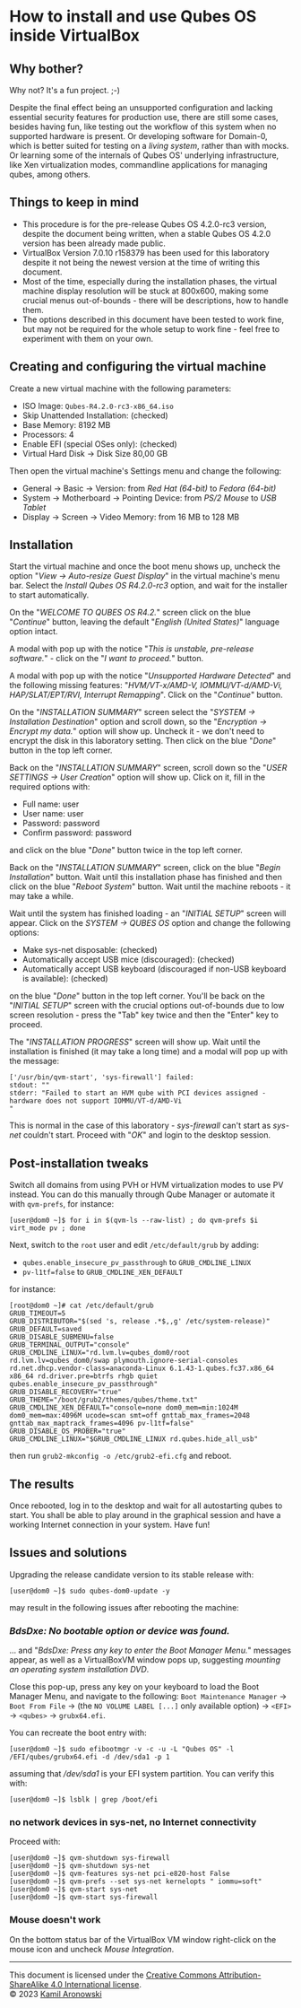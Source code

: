 # How to install and use Qubes OS inside VirtualBox

## Why bother?

Why not? It's a fun project. ;-)

Despite the final effect being an unsupported configuration and lacking essential security features for production use, there are still some cases, besides having fun, like testing out the workflow of this system when no supported hardware is present. Or developing software for Domain-0, which is better suited for testing on a *living system*, rather than with mocks. Or learning some of the internals of Qubes OS' underlying infrastructure, like Xen virtualization modes, commandline applications for managing qubes, among others.

## Things to keep in mind

- This procedure is for the pre-release Qubes OS 4.2.0-rc3 version, despite the document being written, when a stable Qubes OS 4.2.0 version has been already made public.
- VirtualBox Version 7.0.10 r158379 has been used for this laboratory despite it not being the newest version at the time of writing this document.
- Most of the time, especially during the installation phases, the virtual machine display resolution will be stuck at 800x600, making some crucial menus out-of-bounds - there will be descriptions, how to handle them.
- The options described in this document have been tested to work fine, but may not be required for the whole setup to work fine - feel free to experiment with them on your own.

## Creating and configuring the virtual machine

Create a new virtual machine with the following parameters:

- ISO Image: `Qubes-R4.2.0-rc3-x86_64.iso`
- Skip Unattended Installation: (checked)
- Base Memory: 8192 MB
- Processors: 4
- Enable EFI (special OSes only): (checked)
- Virtual Hard Disk -> Disk Size 80,00 GB

Then open the virtual machine's Settings menu and change the following:

- General -> Basic -> Version: from *Red Hat (64-bit)* to *Fedora (64-bit)*
- System -> Motherboard -> Pointing Device: from *PS/2 Mouse* to *USB Tablet*
- Display -> Screen -> Video Memory: from 16 MB to 128 MB

## Installation

Start the virtual machine and once the boot menu shows up, uncheck the option "*View -> Auto-resize Guest Display*" in the virtual machine's menu bar. Select the *Install Qubes OS R4.2.0-rc3* option, and wait for the installer to start automatically.

On the "*WELCOME TO QUBES OS R4.2.*" screen click on the blue "*Continue*" button, leaving the default "*English (United States)*" language option intact.

A modal with pop up with the notice "*This is unstable, pre-release software.*" - click on the "*I want to proceed.*" button.

A modal with pop up with the notice "*Unsupported Hardware Detected*" and the following missing features: "*HVM/VT-x/AMD-V, IOMMU/VT-d/AMD-Vi, HAP/SLAT/EPT/RVI, Interrupt Remapping*". Click on the "*Continue*" button.

On the "*INSTALLATION SUMMARY*" screen select the "*SYSTEM -> Installation Destination*" option and scroll down, so the "*Encryption -> Encrypt my data.*" option will show up. Uncheck it - we don't need to encrypt the disk in this laboratory setting. Then click on the blue "*Done*" button in the top left corner.

Back on the "*INSTALLATION SUMMARY*" screen, scroll down so the "*USER SETTINGS -> User Creation*" option will show up. Click on it, fill in the required options with:

- Full name: user
- User name: user
- Password: password
- Confirm password: password

and click on the blue "*Done*" button twice in the top left corner.

Back on the "*INSTALLATION SUMMARY*" screen, click on the blue "*Begin Installation*" button. Wait until this installation phase has finished and then click on the blue "*Reboot System*" button. Wait until the machine reboots - it may take a while.

Wait until the system has finished loading - an "*INITIAL SETUP*" screen will appear. Click on the *SYSTEM -> QUBES OS* option and change the following options:

- Make sys-net disposable: (checked)
- Automatically accept USB mice (discouraged): (checked)
- Automatically accept USB keyboard (discouraged if non-USB keyboard is available): (checked)

on the blue "*Done*" button in the top left corner. You'll be back on the "*INITIAL SETUP*" screen with the crucial options out-of-bounds due to low screen resolution - press the "Tab" key twice and then the "Enter" key to proceed.

The "*INSTALLATION PROGRESS*" screen will show up. Wait until the installation is finished (it may take a long time) and a modal will pop up with the message: 

```
['/usr/bin/qvm-start', 'sys-firewall'] failed:
stdout: ""
stderr: "Failed to start an HVM qube with PCI devices assigned - hardware does not support IOMMU/VT-d/AMD-Vi
"
```

This is normal in the case of this laboratory - *sys-firewall* can't start as *sys-net* couldn't start. Proceed with "*OK*" and login to the desktop session.

## Post-installation tweaks

Switch all domains from using PVH or HVM virtualization modes to use PV instead. You can do this manually through Qube Manager or automate it with `qvm-prefs`, for instance:

```
[user@dom0 ~]$ for i in $(qvm-ls --raw-list) ; do qvm-prefs $i virt_mode pv ; done
```

Next, switch to the `root` user and edit `/etc/default/grub` by adding:

- `qubes.enable_insecure_pv_passthrough` to `GRUB_CMDLINE_LINUX`
- `pv-l1tf=false` to `GRUB_CMDLINE_XEN_DEFAULT`

for instance:

```
[root@dom0 ~]# cat /etc/default/grub
GRUB_TIMEOUT=5
GRUB_DISTRIBUTOR="$(sed 's, release .*$,,g' /etc/system-release)"
GRUB_DEFAULT=saved
GRUB_DISABLE_SUBMENU=false
GRUB_TERMINAL_OUTPUT="console"
GRUB_CMDLINE_LINUX="rd.lvm.lv=qubes_dom0/root rd.lvm.lv=qubes_dom0/swap plymouth.ignore-serial-consoles rd.net.dhcp.vendor-class=anaconda-Linux 6.1.43-1.qubes.fc37.x86_64 x86_64 rd.driver.pre=btrfs rhgb quiet qubes.enable_insecure_pv_passthrough"
GRUB_DISABLE_RECOVERY="true"
GRUB_THEME="/boot/grub2/themes/qubes/theme.txt"
GRUB_CMDLINE_XEN_DEFAULT="console=none dom0_mem=min:1024M dom0_mem=max:4096M ucode=scan smt=off gnttab_max_frames=2048 gnttab_max_maptrack_frames=4096 pv-l1tf=false"
GRUB_DISABLE_OS_PROBER="true"
GRUB_CMDLINE_LINUX="$GRUB_CMDLINE_LINUX rd.qubes.hide_all_usb"
```

then run `grub2-mkconfig -o /etc/grub2-efi.cfg` and reboot.

## The results

Once rebooted, log in to the desktop and wait for all autostarting qubes to start. You shall be able to play around in the graphical session and have a working Internet connection in your system. Have fun!

## Issues and solutions

Upgrading the release candidate version to its stable release with:

```
[user@dom0 ~]$ sudo qubes-dom0-update -y
```

may result in the following issues after rebooting the machine:

### *BdsDxe: No bootable option or device was found.*

... and "*BdsDxe: Press any key to enter the Boot Manager Menu.*" messages appear, as well as a VirtualBoxVM window pops up, suggesting *mounting an operating system installation DVD*.

Close this pop-up, press any key on your keyboard to load the Boot Manager Menu, and navigate to the following: `Boot Maintenance Manager` -> `Boot From File` -> (the `NO VOLUME LABEL [...]` only available option) -> `<EFI>` -> `<qubes>` -> `grubx64.efi`.

You can recreate the boot entry with:

```
[user@dom0 ~]$ sudo efibootmgr -v -c -u -L "Qubes OS" -l /EFI/qubes/grubx64.efi -d /dev/sda1 -p 1
```

assuming that */dev/sda1* is your EFI system partition. You can verify this with:

```
[user@dom0 ~]$ lsblk | grep /boot/efi
```

### no network devices in sys-net, no Internet connectivity

Proceed with:

```
[user@dom0 ~]$ qvm-shutdown sys-firewall
[user@dom0 ~]$ qvm-shutdown sys-net
[user@dom0 ~]$ qvm-features sys-net pci-e820-host False
[user@dom0 ~]$ qvm-prefs --set sys-net kernelopts " iommu=soft"
[user@dom0 ~]$ qvm-start sys-net
[user@dom0 ~]$ qvm-start sys-firewall
```

### Mouse doesn't work

On the bottom status bar of the VirtualBox VM window right-click on the mouse icon and uncheck *Mouse Integration*.

---

This document is licensed under the [Creative Commons Attribution-ShareAlike 4.0 International license](https://creativecommons.org/licenses/by-sa/4.0/).  
© 2023 [Kamil Aronowski](https://github.com/aronowski)

